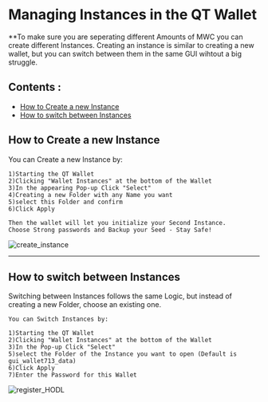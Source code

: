
# Managing Instances in the QT Wallet

**To make sure you are seperating different Amounts of MWC you can create different Instances. 
  Creating an instance is similar to creating a new wallet, but you can switch between them in the same GUI wihtout a big struggle.


## Contents : 
  * [How to Create a new Instance](#How-to-Create-a-new-Instance)
  * [How to switch between Instances](#How-to-switch-between-Instances)
  
  
## How to Create a new Instance

  You can Create a new Instance by:
  
	1)Starting the QT Wallet
	2)Clicking "Wallet Instances" at the bottom of the Wallet
	3)In the appearing Pop-up Click "Select" 
	4)Creating a new Folder with any Name you want 
	5)select this Folder and confirm
	6)Click Apply
	
	Then the wallet will let you initialize your Second Instance.
	Choose Strong passwords and Backup your Seed - Stay Safe!
	
	
  ![create_instance](/static/img/create_instance.gif "Create Wallet Instance")

------

## How to switch between Instances

  Switching between Instances follows the same Logic, but instead of creating a new Folder, choose an existing one. 

    You can Switch Instances by:
  
	1)Starting the QT Wallet
	2)Clicking "Wallet Instances" at the bottom of the Wallet
	3)In the Pop-up Click "Select" 
	5)select the Folder of the Instance you want to open (Default is gui_wallet713_data)
	6)Click Apply
	7)Enter the Password for this Wallet

		
  ![register_HODL](/static/img/switch_instance.gif "Registering for HODL Programm")